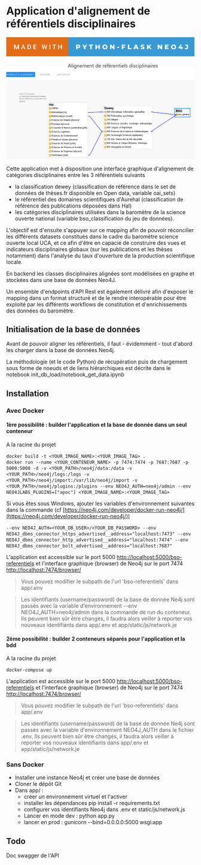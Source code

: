# Application d'alignement de référentiels disciplinaires

![forthebadge](/app/static/img/forthebadge.svg)

![screenshot](/app/static/img/screenshot.png)

Cette application met à disposition une interface graphique d'alignement de catégories disciplinaires entre les 3 référentiels suivants
- la classification dewey (classification de référence dans le set de données de thèses.fr disponible en Open data, variable oai_sets)
- le référentiel des domaines scientifiques d'Aurehal (classification de référence des publications déposées dans Hal)
- les catégories disciplinaires utilisées dans la baromètre de la science ouverte national (variable bso_classification du jeu de données).

L'objectif est d'ensuite s'appuyer sur ce mapping afin de pouvoir réconcilier les différents datasets constitués dans le cadre du baromètre science ouverte local UCA, et ce afin d'être en capacié de construire des vues et indicateurs disciplinaires globaux (sur les publications et les thèses notamment) dans l'analyse du taux d'ouverture de la production scientifique locale.

En backend les classes disciplinaires alignées sont modélisées en graphe et stockées dans une base de données Neo4J.

Un ensemble d'endpoints d'API Rest est également délivré afin d'exposer le mapping dans un format structuré et de le rendre interopérable pour être exploité par les différents workflows de constitution et d'enrichissements des données du baromètre.

## Initialisation de la base de données

Avant de pouvoir aligner les référentiels, il faut  - évidemment - tout d'abord les charger dans la base de données Neo4j.

La méthodologie (et le code Python) de récupération puis de chargement sous forme de noeuds et de liens hiérarchiques est décrite dans le notebook init_db_load/notebook_get_data.ipynb

## Installation

### Avec Docker

#### 1ère possibilité : builder l'application et la base de donnée dans un seul conteneur

A la racine du projet

```
docker build -t <YOUR_IMAGE_NAME>:<YOUR_IMAGE_TAG> .
docker run --name <YOUR_CONTENEUR_NAME> -p 7474:7474 -p 7687:7687 -p 5000:5000 -d -v <YOUR_PATH>/neo4j/data:/data -v <YOUR_PATH>/neo4j/logs:/logs -v <YOUR_PATH>/neo4j/import:/var/lib/neo4j/import -v <YOUR_PATH>/neo4j/plugins:/plugins --env NEO4J_AUTH=neo4j/admin --env NEO4JLABS_PLUGINS=["apoc"] <YOUR_IMAGE_NAME>:<YOUR_IMAGE_TAG>
```

Si vous êtes sous Windows, ajouter les variables d'environnement suivantes dans la commande (cf [https://neo4j.com/developer/docker-run-neo4j/](https://neo4j.com/developer/docker-run-neo4j/))

```
--env NEO4J_AUTH=<YOUR_DB_USER>/<YOUR_DB_PASSWORD> --env NEO4J_dbms_connector_https_advertised__address="localhost:7473" --env NEO4J_dbms_connector_http_advertised__address="localhost:7474" --env NEO4J_dbms_connector_bolt_advertised__address="localhost:7687"
```

L'application est accessible sur le port 5000 [http://localhost:5000/bso-referentiels](http://localhost:5000/bso-referentiels) et l'interface graphique (browser) de Neo4j sur le port 7474 [http://localhost:7474/browser/](http://localhost:7474/browser/)

> Vous pouvez modifier le subpath de l'url 'bso-referentiels' dans app/.env

> Les identifiants (username/password) de la base de donnée Ne4j sont passés avec la variable d'environnement --env NEO4J_AUTH=neo4j/admin dans la commande de run du conteneur. Ils peuvent bien sûr être changés, il faudra alors veiller à reporter vos nouveaux identifiants dans app/.env et app/static/js/network.je

#### 2ème possibilité : builder 2 conteneurs séparés pour l'application et la bdd

A la racine du projet

```
docker-compose up
```
L'application est accessible sur le port 5000 [http://localhost:5000/bso-referentiels](http://localhost:5000/bso-referentiels) et l'interface graphique (browser) de Neo4j sur le port 7474 [http://localhost:7474/browser/](http://localhost:7474/browser/)

> Vous pouvez modifier le subpath de l'url 'bso-referentiels' dans app/.env

> Les identifiants (username/password) de la base de donnée Ne4j sont passés avec la variable d'environnement NEO4J_AUTH dans le fichier .env. Ils peuvent bien sûr être changés, il faudra alors veiller à reporter vos nouveaux identifiants dans app/.env et app/static/js/network.je

### Sans Docker

- Installer une instance Neo4j et créer une base de données
- Cloner le dépôt Git 
- Dans app/ :
  - créer un environnement virtuel et l'activer
  - installer les dépendances pip install -r requirements.txt
  - configurer vos identifiants Neo4j dans .env et static/js/network.js
  - Lancer en mode dev : python app.py
  - lancer en prod : gunicorn --bind=0.0.0.0:5000 wsgi:app 

## Todo

Doc swagger de l'API